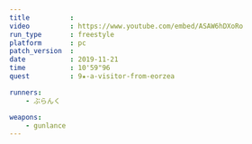 ```yaml
---
title          :
video          : https://www.youtube.com/embed/ASAW6hDXoRo
run_type       : freestyle
platform       : pc
patch_version  : 
date           : 2019-11-21
time           : 10'59"96
quest          : 9★-a-visitor-from-eorzea

runners:
    - ぶらんく

weapons:
    - gunlance
---
```

